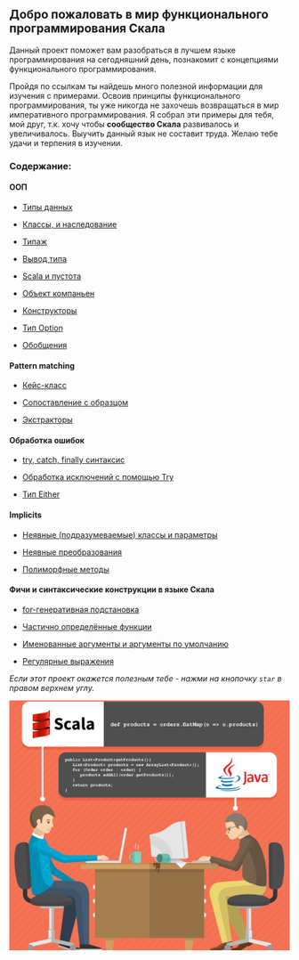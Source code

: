 ## Добро пожаловать в мир функционального программирования Скала

Данный проект поможет вам разобраться в лучшем языке программирования на сегодняшний день, познакомит с концепциями 
функционального программирования.

Пройдя по ссылкам ты найдешь много полезной информации для изучения с примерами. Освоив принципы функционального 
программирования, ты уже никогда не захочешь возвращаться в мир императивного программирования. Я собрал эти примеры для 
тебя, мой друг, т.к. хочу чтобы **сообщество Скала** развивалось и увеличивалось. Выучить данный язык не составит труда. 
Желаю тебе удачи и терпения в изучении. 
 

### Содержание:

#### ООП

* [Типы данных](https://github.com/steklopod/Functions/blob/master/src/main/resources/readmes/Scala_data_types.md)

* [Классы, и наследование](https://github.com/steklopod/Functions/blob/master/src/main/resources/readmes/classes.md)

* [Типаж](https://github.com/steklopod/Functions/blob/master/src/main/resources/readmes/traits.md)

* [Вывод типа](https://github.com/steklopod/Functions/blob/master/src/main/resources/readmes/type_inference.md)

* [Scala и пустота](https://github.com/steklopod/Functions/blob/master/src/main/resources/readmes/unit_nothing_null.md)

* [Объект компаньен](https://github.com/steklopod/Functions/blob/master/src/main/resources/readmes/companion.md)

* [Конструкторы](https://github.com/steklopod/Functions/blob/master/src/main/resources/readmes/multiple_constructors.md)

* [Тип Option](https://github.com/steklopod/Functions/blob/master/src/main/resources/readmes/option.md)

* [Обобщения](https://github.com/steklopod/Functions/blob/master/src/main/resources/readmes/genericity.md)


#### Pattern matching

* [Кейс-класс](https://github.com/steklopod/Functions/blob/master/src/main/resources/readmes/case_class.md)

* [Сопоставление с образцом](https://github.com/steklopod/Functions/blob/master/src/main/resources/readmes/pattern_matching.md) 

* [Экстракторы](https://github.com/steklopod/Functions/blob/master/src/main/resources/readmes/extractors.md)


#### Обработка ошибок

* [try, catch, finally синтаксис](https://github.com/steklopod/Functions/blob/master/src/main/resources/readmes/try_catch.md)

* [Обработка исключений с помощью Try](https://github.com/steklopod/Functions/blob/master/src/main/resources/readmes/error-handling.md)

* [Тип Either](https://github.com/steklopod/Functions/blob/master/src/main/resources/readmes/either.md)


#### Implicits

* [Неявные (подразумеваемые) классы и параметры](https://github.com/steklopod/Functions/blob/master/src/main/resources/readmes/implicit.md)

* [Неявные преобразования](https://github.com/steklopod/Functions/blob/master/src/main/resources/readmes/implicit_conversions.md)

* [Полиморфные методы](https://github.com/steklopod/Functions/blob/master/src/main/resources/readmes/where_does_scala_look_for_implicits.md)


#### Фичи и синтаксические конструкции в языке Скала

* [for-генеративная подстановка](https://github.com/steklopod/Functions/blob/master/src/main/resources/readmes/for_comprehensions.md)

* [Частично определённые функции](https://github.com/steklopod/Functions/blob/master/src/main/resources/readmes/partially_applied_functions.md)

* [Именованные аргументы и аргументы по умолчанию](https://github.com/steklopod/Functions/blob/master/src/main/resources/readmes/Named_arguments_and_default_arguments.md)

* [Регулярные выражения](https://github.com/steklopod/Functions/blob/master/src/main/resources/readmes/regex.md)


_Если этот проект окажется полезным тебе - нажми на кнопочку `star` в правом верхнем углу._


![alt text](https://github.com/steklopod/Functions/blob/master/src/main/resources/images/scala_vs_java.png?raw=true "scala_vs_java")






